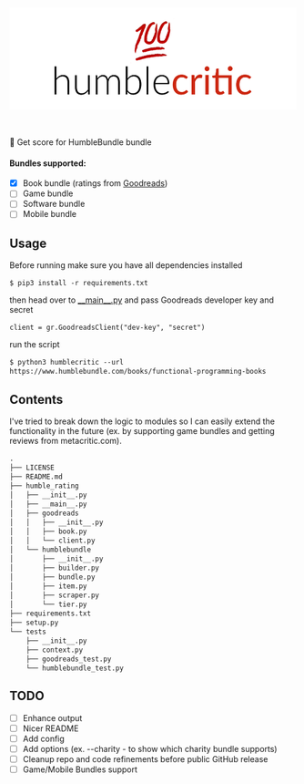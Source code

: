 <p align=center>
<a href="">
<img height=180 alt="" src="logo.png">
</a>
</p>
<p align=center>
<a href="">
<img alt="" src="https://img.shields.io/badge/python-v3.6.3-blue.svg">
</a>
</p>

💯 Get score for HumbleBundle bundle

#### Bundles supported:

- [x] Book bundle (ratings from [Goodreads](goodreads.com))
- [ ] Game bundle
- [ ] Software bundle
- [ ] Mobile bundle

## Usage

Before running make sure you have all dependencies installed
```
$ pip3 install -r requirements.txt
```
then head over to [\_\_main\_\_.py](humblecritic/\_\_main\_\_.py) and pass Goodreads developer key and secret
```
client = gr.GoodreadsClient("dev-key", "secret")
```
run the script
```
$ python3 humblecritic --url https://www.humblebundle.com/books/functional-programming-books
```

## Contents

I've tried to break down the logic to modules so I can easily extend the functionality in the future (ex. by supporting game bundles and getting reviews from metacritic.com).
```
.
├── LICENSE
├── README.md
├── humble_rating
│   ├── __init__.py
│   ├── __main__.py
│   ├── goodreads
│   │   ├── __init__.py
│   │   ├── book.py
│   │   └── client.py
│   └── humblebundle
│       ├── __init__.py
│       ├── builder.py
│       ├── bundle.py
│       ├── item.py
│       ├── scraper.py
│       └── tier.py
├── requirements.txt
├── setup.py
└── tests
    ├── __init__.py
    ├── context.py
    ├── goodreads_test.py
    └── humblebundle_test.py
```

## TODO

- [ ] Enhance output
- [ ] Nicer README
- [ ] Add config
- [ ] Add options (ex. --charity - to show which charity bundle supports)
- [ ] Cleanup repo and code refinements before public GitHub release
- [ ] Game/Mobile Bundles support
